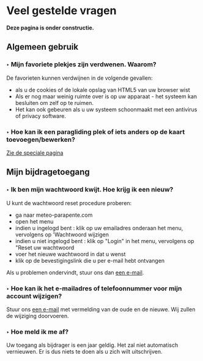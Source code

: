 # Veel gestelde vragen

**Deze pagina is onder constructie.**

## Algemeen gebruik

### ‣ Mijn favoriete plekjes zijn verdwenen. Waarom?

De favorieten kunnen verdwijnen in de volgende gevallen:

- als u de cookies of de lokale opslag van HTML5 van uw browser wist
- Als er nog maar weinig ruimte over is op uw apparaat - het systeem kan besluiten om zelf op te ruimen.
- Het kan ook gebeuren als u uw systeem schoonmaakt met een antivirus of privacy software.

### ‣ Hoe kan ik een paragliding plek of iets anders op de kaart toevoegen/bewerken?

[Zie de speciale pagina](additional/edit-the-map.md)

## Mijn bijdragetoegang

### ‣ Ik ben mijn wachtwoord kwijt. Hoe krijg ik een nieuw?
U kunt de wachtwoord reset procedure proberen:

- ga naar meteo-parapente.com
- open het menu
- indien u ingelogd bent : klik op uw emailadres onderaan het menu, vervolgens op 'Wachtwoord wijzigen
- indien u niet ingelogd bent : klik op "Login" in het menu, vervolgens op "Reset uw wachtwoord
- voer het nieuwe wachtwoord in dat u wenst
- klik op de bevestigingslink die u per e-mail hebt ontvangen

Als u problemen ondervindt, stuur ons dan [een e-mail](../contact.md).

### ‣ Hoe kan ik het e-mailadres of telefoonnummer voor mijn account wijzigen?
Stuur ons [een e-mail](../contact.md) met vermelding van de oude en de nieuwe. Wij zullen de wijziging doorvoeren.

### ‣ Hoe meld ik me af?
Uw toegang als bijdrager is een jaar geldig. Het zal niet automatisch vernieuwen. Er is dus niets te doen als u zich wilt uitschrijven.

